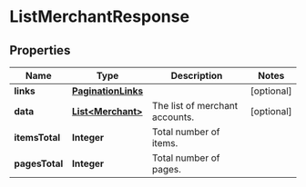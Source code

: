 

# ListMerchantResponse


## Properties

Name | Type | Description | Notes
------------ | ------------- | ------------- | -------------
**links** | [**PaginationLinks**](PaginationLinks.md) |  |  [optional]
**data** | [**List&lt;Merchant&gt;**](Merchant.md) | The list of merchant accounts. |  [optional]
**itemsTotal** | **Integer** | Total number of items. | 
**pagesTotal** | **Integer** | Total number of pages. | 



